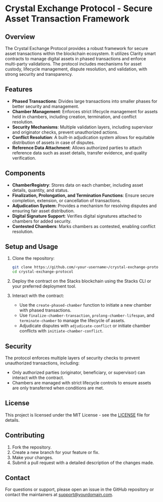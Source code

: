 # Crystal Exchange Protocol - Secure Asset Transaction Framework

## Overview
The Crystal Exchange Protocol provides a robust framework for secure asset transactions within the blockchain ecosystem. It utilizes Clarity smart contracts to manage digital assets in phased transactions and enforce multi-party validations. The protocol includes mechanisms for asset custody, lifecycle management, dispute resolution, and validation, with strong security and transparency.

## Features
- **Phased Transactions**: Divides large transactions into smaller phases for better security and management.
- **Chamber Management**: Enforces strict lifecycle management for assets held in chambers, including creation, termination, and conflict resolution.
- **Security Mechanisms**: Multiple validation layers, including supervisor and originator checks, prevent unauthorized actions.
- **Conflict Resolution**: A built-in adjudication system allows for equitable distribution of assets in case of disputes.
- **Reference Data Attachment**: Allows authorized parties to attach reference data such as asset details, transfer evidence, and quality verification.

## Components
- **ChamberRegistry**: Stores data on each chamber, including asset details, quantity, and status.
- **Finalization, Prolongation, and Termination Functions**: Ensure secure completion, extension, or cancellation of transactions.
- **Adjudication System**: Provides a mechanism for resolving disputes and ensuring fair asset distribution.
- **Digital Signature Support**: Verifies digital signatures attached to chambers for added security.
- **Contested Chambers**: Marks chambers as contested, enabling conflict resolution.

## Setup and Usage
1. Clone the repository:
   ```bash
   git clone https://github.com/<your-username>/crystal-exchange-protocol.git
   cd crystal-exchange-protocol
   ```

2. Deploy the contract on the Stacks blockchain using the Stacks CLI or your preferred deployment tool.

3. Interact with the contract:
   - Use the `create-phased-chamber` function to initiate a new chamber with phased transactions.
   - Use `finalize-chamber-transaction`, `prolong-chamber-lifespan`, and `terminate-chamber` to manage the lifecycle of assets.
   - Adjudicate disputes with `adjudicate-conflict` or initiate chamber conflicts with `initiate-chamber-conflict`.

## Security
The protocol enforces multiple layers of security checks to prevent unauthorized transactions, including:
- Only authorized parties (originator, beneficiary, or supervisor) can interact with the contract.
- Chambers are managed with strict lifecycle controls to ensure assets are only transferred when conditions are met.

## License
This project is licensed under the MIT License - see the [LICENSE](LICENSE) file for details.

## Contributing
1. Fork the repository.
2. Create a new branch for your feature or fix.
3. Make your changes.
4. Submit a pull request with a detailed description of the changes made.

## Contact
For questions or support, please open an issue in the GitHub repository or contact the maintainers at <support@yourdomain.com>.

